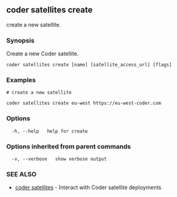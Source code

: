 ## coder satellites create

create a new satellite.

### Synopsis

Create a new Coder satellite.

```
coder satellites create [name] [satellite_access_url] [flags]
```

### Examples

```
# create a new satellite

coder satellites create eu-west https://eu-west-coder.com
```

### Options

```
  -h, --help   help for create
```

### Options inherited from parent commands

```
  -v, --verbose   show verbose output
```

### SEE ALSO

* [coder satellites](coder_satellites.md)	 - Interact with Coder satellite deployments

